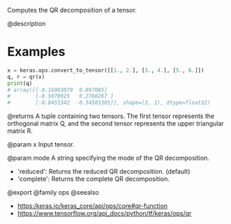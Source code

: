 Computes the QR decomposition of a tensor.

@description

# Examples
```python
x = keras.ops.convert_to_tensor([[1., 2.], [3., 4.], [5., 6.]])
q, r = qr(x)
print(q)
# array([[-0.16903079  0.897085]
#        [-0.5070925   0.2760267 ]
#        [-0.8451542  -0.34503305]], shape=(3, 2), dtype=float32)
```

@returns
A tuple containing two tensors. The first tensor represents the
orthogonal matrix Q, and the second tensor represents the upper
triangular matrix R.

@param x
Input tensor.

@param mode
A string specifying the mode of the QR decomposition.
- 'reduced': Returns the reduced QR decomposition. (default)
- 'complete': Returns the complete QR decomposition.

@export
@family ops
@seealso
+ <https:/keras.io/keras_core/api/ops/core#qr-function>
+ <https://www.tensorflow.org/api_docs/python/tf/keras/ops/qr>
